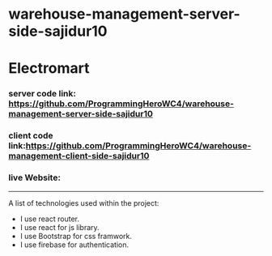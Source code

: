 # warehouse-management-server-side-sajidur10
# Electromart
### server code link: https://github.com/ProgrammingHeroWC4/warehouse-management-server-side-sajidur10
### client code link:https://github.com/ProgrammingHeroWC4/warehouse-management-client-side-sajidur10
### live Website: 
***
A list of technologies used within the project:
* I use react router.
* I use react for js library.
* I use Bootstrap for css framwork.
* I use firebase for authentication.
